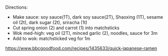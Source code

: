 Directions:

* Make sauce: soy sauce(1T), dark soy sauce(2T), Shaoxing (1T), sesame oil (2t), dark sugar (2t), sriracha (1t)
* Cut spring onion (2) and carrot (1) into matchsticks
* Wok med-high: veg oil (2T), minced garlic (2), noodles, sauce for 3m
* Add to wok: matchsticked veg for 1m

https://www.bbcgoodfood.com/recipes/1435633/quick-japanese-ramen